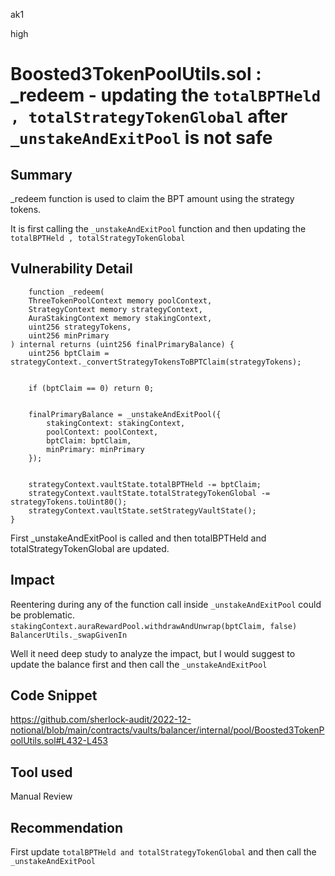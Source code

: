 ak1

high

# Boosted3TokenPoolUtils.sol : _redeem - updating the `totalBPTHeld , totalStrategyTokenGlobal` after `_unstakeAndExitPool` is not safe

## Summary

_redeem function is used to claim the BPT amount using the strategy tokens.

It is first calling the `_unstakeAndExitPool` function and then updating the `totalBPTHeld , totalStrategyTokenGlobal`

## Vulnerability Detail

        function _redeem(
        ThreeTokenPoolContext memory poolContext,
        StrategyContext memory strategyContext,
        AuraStakingContext memory stakingContext,
        uint256 strategyTokens,
        uint256 minPrimary
    ) internal returns (uint256 finalPrimaryBalance) {
        uint256 bptClaim = strategyContext._convertStrategyTokensToBPTClaim(strategyTokens);


        if (bptClaim == 0) return 0;


        finalPrimaryBalance = _unstakeAndExitPool({
            stakingContext: stakingContext,
            poolContext: poolContext,
            bptClaim: bptClaim,
            minPrimary: minPrimary
        });


        strategyContext.vaultState.totalBPTHeld -= bptClaim;
        strategyContext.vaultState.totalStrategyTokenGlobal -= strategyTokens.toUint80();
        strategyContext.vaultState.setStrategyVaultState(); 
    }

First _unstakeAndExitPool is called and then totalBPTHeld and totalStrategyTokenGlobal  are updated.

## Impact

Reentering during any of the function call inside `_unstakeAndExitPool` could be problematic.
 `stakingContext.auraRewardPool.withdrawAndUnwrap(bptClaim, false)`
` BalancerUtils._swapGivenIn`

Well it need deep study to analyze the impact, but I would suggest to update the balance first and then call the `_unstakeAndExitPool`

## Code Snippet
https://github.com/sherlock-audit/2022-12-notional/blob/main/contracts/vaults/balancer/internal/pool/Boosted3TokenPoolUtils.sol#L432-L453

## Tool used

Manual Review

## Recommendation

First update `totalBPTHeld and totalStrategyTokenGlobal` and then call the `_unstakeAndExitPool`

